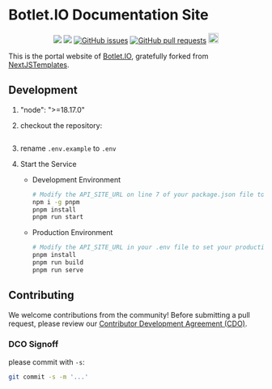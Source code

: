 # Botlet.IO Documentation Site

<p align="center"><a href="#license">
<a href="https://app.snyk.io/test/github/Botlet-IO/botlet-docs" alt="FOSSA Status"><img src="https://snyk.io/test/github/Botlet-IO/botlet-docs/badge.svg"/></a>
<a href="https://app.fossa.com/projects/git%2Bgithub.com%2FBotlet-IO%2Fbotlet-docs?ref=badge_shield&issueType=license" alt="FOSSA Status"><img src="https://app.fossa.com/api/projects/git%2Bgithub.com%2FBotlet-IO%2Fbotlet-docs.svg?type=shield&issueType=license"/></a>
<a href="https://github.com/Botlet-IO/botlet-docs/issues">
<img src="https://img.shields.io/github/issues/Botlet-IO/botlet-docs.svg" alt="GitHub issues" /></a>
<a href="https://github.com/Botlet-IO/botlet-docs/pulls">
<img src="https://img.shields.io/github/issues-pr/Botlet-IO/botlet-docs.svg" alt="GitHub pull requests" /></a>
<img src="https://img.shields.io/badge/PRs-welcome-brightgreen.svg?style=flat-square" height="20px">
</p>

This is the portal website of [Botlet.IO](https://botlet.io), gratefully forked from [NextJSTemplates](https://github.com/NextJSTemplates/startup-nextjs).

## Development

1. "node": ">=18.17.0"
2. checkout the repository:

    ```bash
    
    ```
    
3. rename `.env.example` to `.env`
4. Start the Service

    - Development Environment

        ```bash
        # Modify the API_SITE_URL on line 7 of your package.json file to set your development server.
        npm i -g pnpm
        pnpm install
        pnpm run start
        ```

    - Production Environment

        ```bash
        # Modify the API_SITE_URL in your .env file to set your production environment server.
        pnpm install
        pnpm run build
        pnpm run serve
        ```
        

## Contributing

We welcome contributions from the community! Before submitting a pull request, please review our [Contributor Development Agreement (CDO)](CONTRIBUTING.md).

### DCO Signoff

please commit with `-s`:

```bash
git commit -s -m '...'
```
